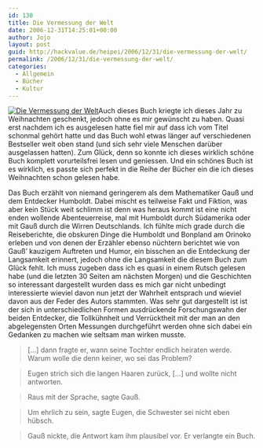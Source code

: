 ```yaml
---
id: 130
title: Die Vermessung der Welt
date: 2006-12-31T14:25:01+00:00
author: Jojo
layout: post
guid: http://hackvalue.de/heipei/2006/12/31/die-vermessung-der-welt/
permalink: /2006/12/31/die-vermessung-der-welt/
categories:
  - Allgemein
  - Bücher
  - Kultur
---
```

[<img data-echo="/weblog/vermessung_der_welt.gif" alt="Die Vermessung der Welt" class="alignleft" />](http://www.amazon.de/Die-Vermessung-Welt-Daniel-Kehlmann/dp/3498035282/)Auch dieses Buch kriegte ich dieses Jahr zu Weihnachten geschenkt, jedoch ohne es mir gewünscht zu haben. Quasi erst nachdem ich es ausgelesen hatte fiel mir auf dass ich vom Titel schonmal gehört hatte und das Buch wohl etwas länger auf verschiedenen Bestseller weit oben stand (und sich sehr viele Menschen darüber ausgelassen hatten). Zum Glück, denn so konnte ich dieses wirklich schöne Buch komplett vorurteilsfrei lesen und geniessen. Und ein schönes Buch ist es wirklich, es passte sich perfekt in die Reihe der Bücher ein die ich dieses Weihnachten schon gelesen habe.
  
Das Buch erzählt von niemand geringerem als dem Mathematiker Gauß und dem Entdecker Humboldt. Dabei mischt es teilweise Fakt und Fiktion, was aber kein Stück weit schlimm ist denn was heraus kommt ist eine nicht enden wollende Abenteuerreise, mal mit Humboldt durch Südamerika oder mit Gauß durch die Wirren Deutschlands. Ich fühlte mich grade durch die Reiseberichte, die obskuren Dinge die Humboldt und Bonpland am Orinoko erleben und von denen der Erzähler ebenso nüchtern berichtet wie von Gauß&#8217; kauzigem Auftreten und Humor, ein bisschen an die Entdeckung der Langsamkeit erinnert, jedoch ohne die Langsamkeit die diesem Buch zum Glück fehlt. Ich muss zugeben dass ich es quasi in einem Rutsch gelesen habe (und die letzten 30 Seiten am nächsten Morgen) und die Geschichten so interessant dargestellt wurden dass es mich gar nicht unbedingt interessierte wieviel davon nun jetzt der Wahrheit entsprach und wieviel davon aus der Feder des Autors stammten. Was sehr gut dargestellt ist ist der sich in unterschiedlichen Formen ausdrückende Forschungswahn der beiden Entdecker, die Tollkühnheit und Verrücktheit mit der man an den abgelegensten Orten Messungen durchgeführt werden ohne sich dabei ein Gedanken zu machen wie seltsam man wirken musste.

> [&#8230;] dann fragte er, wann seine Tochter endlich heiraten werde. Warum wolle die denn keiner, wo sei das Problem?
  
> Eugen strich sich die langen Haaren zurück, [&#8230;] und wollte nicht antworten.
  
> Raus mit der Sprache, sagte Gauß.
  
> Um ehrlich zu sein, sagte Eugen, die Schwester sei nicht eben hübsch.
  
> Gauß nickte, die Antwort kam ihm plausibel vor. Er verlangte ein Buch.
